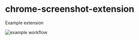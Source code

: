 # chrome-screenshot-extension
Example extension

![example workflow](https://github.com/biels/chrome-screenshot-extension/actions/workflows/build.yml/badge.svg?branch=master)
